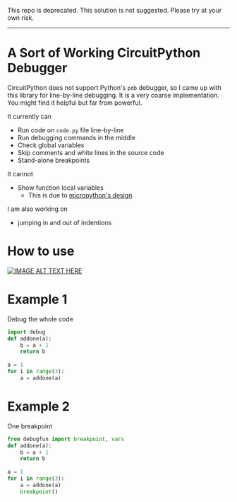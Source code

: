 This repo is deprecated.
This solution is not suggested.
Please try at your own risk.

---
# A Sort of Working CircuitPython Debugger
CircuitPython does not support Python's `pdb` debugger,
so I came up with this library for line-by-line debugging.
It is a very coarse implementation.
You might find it helpful but far from powerful.

It currently can
- Run code on `code.py` file line-by-line
- Run debugging commands in the middle
- Check global variables
- Skip comments and white lines in the source code
- Stand-alone breakpoints

It cannot
- Show function local variables
    - This is due to [micropython's design](https://github.com/micropython/micropython/wiki/Differences#differences-by-design)

I am also working on
- jumping in and out of indentions
# How to use
[![IMAGE ALT TEXT HERE](https://img.youtube.com/vi/Pg17iSOyjxU/0.jpg)](https://www.youtube.com/watch?v=Pg17iSOyjxU)

# Example 1
Debug the whole code
``` python
import debug
def addone(a):
    b = a + 1
    return b
    
a = 1
for i in range(3):
    a = addone(a)
```

# Example 2
One breakpoint
``` python
from debugfun import breakpoint, vars
def addone(a):
    b = a + 1
    return b
    
a = 1
for i in range(3):
    a = addone(a)
    breakpoint()
```
